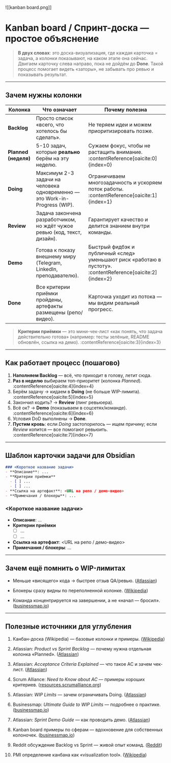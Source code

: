 ![[kanban board.png]]
# Kanban board / Спринт-доска — простое объяснение

> **В двух словах**: это доска-визуализация, где каждая карточка = задача, а колонки показывают, на каком этапе она сейчас. Двигаем карточку слева направо, пока не дойдём до **Done**. Такой процесс помогает видеть «заторы», не забывать про ревью и показывать результат.

---

## Зачем нужны колонки

| Колонка | Что означает | Почему полезна |
|---------|--------------|----------------|
| **Backlog** | Просто список «всего, что хотелось бы сделать». | Не теряем идеи и можем приоритизировать позже. |
| **Planned (неделя)** | 5-10 задач, которые **реально** берём на эту неделю. | Сужаем фокус, чтобы не растащить внимание. :contentReference[oaicite:0]{index=0} |
| **Doing** | Максимум 2-3 задачи на человека одновременно — это Work-in-Progress (WIP). | Ограничиваем многозадачность и ускоряем поток работы. :contentReference[oaicite:1]{index=1} |
| **Review** | Задача закончена разработчиком, но ждёт чужое ревью (код, текст, дизайн). | Гарантирует качество и делится знанием внутри команды. |
| **Demo** | Готова к показу внешнему миру (Telegram, LinkedIn, преподавателю). | Быстрый фидбэк и публичный «след» уменьшают риск «работаю в пустоту». :contentReference[oaicite:2]{index=2} |
| **Done** | Все критерии приёмки пройдены, артефакты размещены (репо/видео). | Карточка уходит из потока — мы видим реальный прогресс. |

> **Критерии приёмки** — это мини-чек-лист «как понять, что задача действительно готова» (например: тесты зелёные, README обновлён, ссылка на демо). :contentReference[oaicite:3]{index=3}

---

## Как работает процесс (пошагово)

1. **Наполняем Backlog** — всё, что приходит в голову, летит сюда.  
2. **Раз в неделю** выбираем топ-приоритет (колонка *Planned*). :contentReference[oaicite:4]{index=4}  
3. Берём задачу → кидаем в **Doing** (не больше WIP-лимита). :contentReference[oaicite:5]{index=5}  
4. Закончил кодить? → **Review** (пинг ревьюера).  
5. Всё ок? → **Demo** (показываем в соцсетях/команде). :contentReference[oaicite:6]{index=6}  
6. Условия DoD выполнены → **Done**.  
7. **Пустим кровь**: если *Doing* застопорилось — ищем причину; если *Review* копится — все помогают ревьюить. :contentReference[oaicite:7]{index=7}  

---

## Шаблон карточки задачи для Obsidian

```markdown
### <Короткое название задачи>
- **Описание**: ...
- **Критерии приёмки**  
  - [ ] ...
  - [ ] ...
- **Ссылка на артефакт**: <URL на репо / демо-видео>
- **Примечания / блокеры**: ...
````

### <Короткое название задачи>
- **Описание**: ...
- **Критерии приёмки**  
  - [ ] ...
  - [ ] ...
- **Ссылка на артефакт**: <URL на репо / демо-видео>
- **Примечания / блокеры**: ...
---

## Зачем ещё помнить о WIP-лимитах

- Меньше «висящего» кода → быстрее отзыв QA/ревью. ([Atlassian](https://www.atlassian.com/agile/kanban/wip-limits?utm_source=chatgpt.com "Working with WIP limits for kanban"))
    
- Блокеры сразу видны по переполненной колонке. ([Wikipedia](https://en.wikipedia.org/wiki/Kanban_board?utm_source=chatgpt.com "Kanban board - WikipediaWhat is the Difference Between a Sprint Backlog and a ..."))
    
- Команда концентрируется на завершении, а не «начал — бросил». ([businessmap.io](https://businessmap.io/kanban-resources/getting-started/what-is-wip?utm_source=chatgpt.com "The Ultimate Guide to WIP Limits in Kanban"))
    

---

## Полезные источники для углубления

1. Канбан-доска (Wikipedia) — базовые колонки и примеры. ([Wikipedia](https://en.wikipedia.org/wiki/Kanban_board?utm_source=chatgpt.com "Kanban board - WikipediaWhat is the Difference Between a Sprint Backlog and a ..."))
    
2. Atlassian: _Product vs Sprint Backlog_ — почему нужна отдельная колонка «Planned». ([Atlassian](https://www.atlassian.com/agile/project-management/sprint-backlog-product-backlog?utm_source=chatgpt.com "Product Backlog vs. Sprint Backlog: Key Differences"))
    
3. Atlassian: _Acceptance Criteria Explained_ — что такое AC и зачем чек-лист. ([Atlassian](https://www.atlassian.com/work-management/project-management/acceptance-criteria?utm_source=chatgpt.com "Acceptance Criteria Explained [+ Examples & Tips]"))
    
4. Scrum Alliance: _Need to Know about AC_ — примеры хороших критериев. ([resources.scrumalliance.org](https://resources.scrumalliance.org/Article/need-know-acceptance-criteria?utm_source=chatgpt.com "Everything You Need to Know About Acceptance Criteria"))
    
5. Atlassian: _WIP Limits_ — зачем ограничивать Doing. ([Atlassian](https://www.atlassian.com/agile/kanban/wip-limits?utm_source=chatgpt.com "Working with WIP limits for kanban"))
    
6. Businessmap: _Ultimate Guide to WIP Limits_ — подробнее о практике. ([businessmap.io](https://businessmap.io/kanban-resources/getting-started/what-is-wip?utm_source=chatgpt.com "The Ultimate Guide to WIP Limits in Kanban"))
    
7. Atlassian: _Sprint Demo Guide_ — как проводить демо. ([Atlassian](https://www.atlassian.com/agile/project-management/sprint-demo?utm_source=chatgpt.com "Sprint Demo: What it is & How to Conduct One"))
    
8. Kanban board примеры по сферам — вдохновение для собственных колоночек. ([businessmap.io](https://businessmap.io/kanban-resources/kanban-software/kanban-board-examples?utm_source=chatgpt.com "26 Practical Kanban Board Examples"))
    
9. Reddit обсуждение Backlog vs Sprint — живой опыт команд. ([Reddit](https://www.reddit.com/r/jira/comments/v3eje8/kanban_backlog_vs_sprint_backlog_question/?utm_source=chatgpt.com "Kanban backlog vs sprint backlog question : r/jira"))
    
10. PMI определение канбана как «visualization tool». ([Wikipedia](https://en.wikipedia.org/wiki/Kanban_board?utm_source=chatgpt.com "Kanban board - WikipediaWhat is the Difference Between a Sprint Backlog and a ..."))
    